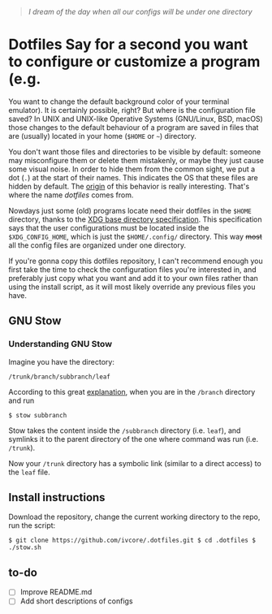 > _I dream of the day when all our configs will be under one directory_

# Dotfiles Say for a second you want to configure or customize a program (e.g.
You want to change the default background color of your terminal emulator).  It
is certainly possible, right? But where is the configuration file saved?  In
UNIX and UNIX-like Operative Systems (GNU/Linux, BSD, macOS) those changes to
the default behaviour of a program are saved in files that are (usually) located
in your home (`$HOME` or `~`) directory.

You don't want those files and directories to be visible by default: someone may
misconfigure them or delete them mistakenly, or maybe they just cause some
visual noise.  In order to hide them from the common sight, we put a dot (`.`)
at the start of their names.  This indicates the OS that these files are hidden
by default.  The
[origin](https://plus.google.com/+RobPikeTheHuman/posts/R58WgWwN9jp) of this
behavior is really interesting.  That's where the name _dotfiles_ comes from.

Nowdays just some (old) programs locate need their dotfiles in the `$HOME`
directory, thanks to the [XDG base directory
specification](https://standards.freedesktop.org/basedir-spec/basedir-spec-latest.html).
This specification says that the user configurations must be located inside the
`$XDG_CONFIG_HOME`, which is just the `$HOME/.config/` directory.  This way
~~most~~ all the config files are organized under one directory.

If you're gonna copy this dotfiles repository, I can't recommend enough you
first take the time to check the configuration files you're interested in, and
preferably just copy what you want and add it to your own files rather than
using the install script, as it will most likely override any previous files you
have.

## GNU Stow

### Understanding GNU Stow
Imagine you have the directory:

`/trunk/branch/subbranch/leaf`

According to this great
[explanation](https://alexpearce.me/2016/02/managing-dotfiles-with-stow/), when
you are in the `/branch` directory and run

`$ stow subbranch`

Stow takes the content inside the `/subbranch` directory (i.e. `leaf`), and
symlinks it to the parent directory of the one where command was run (i.e.
`/trunk`). 

Now your `/trunk` directory has a symbolic link (similar to a direct access) to
the `leaf` file.

## Install instructions
Download the repository, change the current working directory to the repo, run
the script:

    $ git clone https://github.com/ivcore/.dotfiles.git $ cd .dotfiles $
    ./stow.sh

## to-do
- [ ] Improve README.md
- [ ] Add short descriptions of configs
